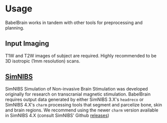 # Usage
BabelBrain works in tandem with other tools for preprocessing and planning.

## Input Imaging
T1W and T2W images of subject are required. Highly recommended to be 3D isotropic (1mm resolution) scans.


## [SimNIBS](https://simnibs.github.io/simnibs/build/html/index.html)
 SimNIBS Simulation of Non-invasive Brain Stimulation was developed originally for research on transcranial magnetic stimulation. BabelBrain requires output data generated by either SimNIBS 3.X's `headreco` or SimNIBS 4.X's `charm` processing tools that segment and parcelize bone, skin and brain regions. We recommend using the newer `charm` version available in SimNIBS 4.X (consult SimNIBS' Github [releases](https://github.com/simnibs/simnibs/releases))


